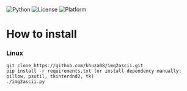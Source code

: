 ![Python](https://img.shields.io/badge/Python-3.10+-blue)
![License](https://img.shields.io/badge/license-MIT-green)
![Platform](https://img.shields.io/badge/platform-cross--platform-lightgrey)

# How to install


### Linux
```
git clone https://github.com/khuza08/img2ascii.git 
pip install -r requirements.txt (or install dependency manually: pillow, psutil, tkinterdnd2, tk)
./img2ascii.py
```
